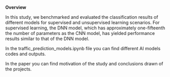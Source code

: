 **Overview**


In this study, we benchmarked and evaluated the classification results of different models for supervised and unsupervised learning scenarios. For supervised learning, the DNN model, which has approximately one-fifteenth the number of parameters as the CNN model, has yielded performance results similar to that of the DNN model.



In the traffic_prediction_models.ipynb file you can find different AI models codes and outputs. 



In the paper you can find motivation of the study and conclusions drawn of the projects.
